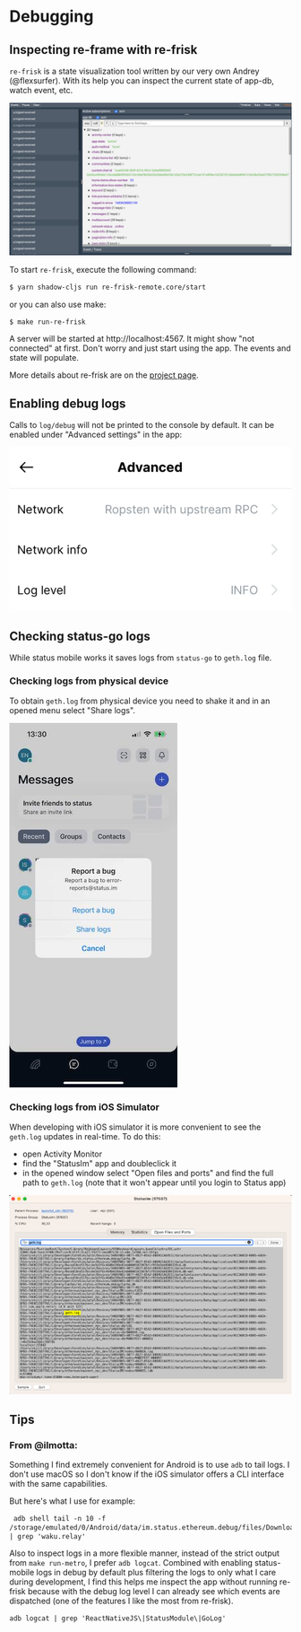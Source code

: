 # Debugging

## Inspecting re-frame with re-frisk
`re-frisk` is a state visualization tool written by our very own Andrey (@flexsurfer). With its help you can inspect the current state of app-db, watch event, etc.

![re-frisk](images/debugging/re-frisk.png)

To start `re-frisk`, execute the following command:
```bash
$ yarn shadow-cljs run re-frisk-remote.core/start
```

or you can also use make:

```bash
$ make run-re-frisk
```

A server will be started at http://localhost:4567. It might show "not connected" at first. Don't worry and just start using the app. The events and state will populate.

More details about re-frisk are on the [project page](https://github.com/flexsurfer/re-frisk).

## Enabling debug logs
Calls to `log/debug` will not be printed to the console by default. It can be enabled under "Advanced settings" in the app:

![Enable Debug Logs](images/debugging/log-settings.png)


## Checking status-go logs
While status mobile works it saves logs from `status-go` to `geth.log` file.


### Checking logs from physical device
To obtain `geth.log` from physical device you need to shake it and in an opened menu select "Share logs". 

![Share logs](images/debugging/share-logs.jpeg)


### Checking logs from iOS Simulator
When developing with iOS simulator it is more convenient to see the `geth.log` updates in real-time.
To do this:
- open Activity Monitor
- find the "StatusIm" app and doubleclick it
- in the opened window select "Open files and ports" and find the full path to `geth.log` (note that it won't appear until you login to Status app)

![geth.log path](images/debugging/geth-path.png)


## Tips
### From @ilmotta:

Something I find extremely convenient for Android is to use `adb` to tail logs. I don't use macOS so I don't know if the iOS simulator offers a CLI interface with the same capabilities.

But here's what I use for example:

```
 adb shell tail -n 10 -f /storage/emulated/0/Android/data/im.status.ethereum.debug/files/Download/geth.log | grep 'waku.relay'
``` 

Also to inspect logs in a more flexible manner, instead of the strict output from `make run-metro`, I prefer `adb logcat`. Combined with enabling status-mobile logs in debug by default plus filtering the logs to only what I care during development, I find this helps me inspect the app without running re-frisk because with the debug log level I can already see which events are dispatched (one of the features I like the most from re-frisk).

```
adb logcat | grep 'ReactNativeJS\|StatusModule\|GoLog'
```
